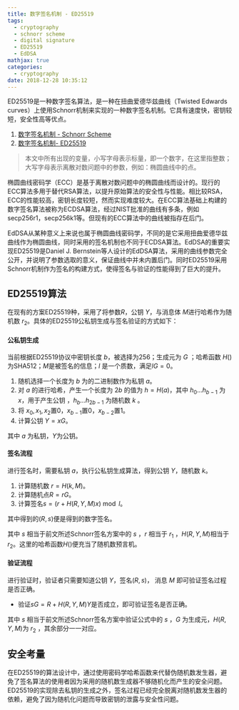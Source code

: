 ```yaml
---
title: 数字签名机制 - ED25519
tags:
  - cryptography
  - schnorr scheme
  - digital signature
  - ED25519
  - EdDSA
mathjax: true
categories:
  - cryptography
date: 2018-12-28 10:35:12
---
```


ED25519是一种数字签名算法，是一种在扭曲爱德华兹曲线（Twisted Edwards curves）上使用Schnorr机制来实现的一种数字签名机制。它具有速度快，密钥较短，安全性高等优点。

<!-- more -->

1. [数字签名机制 - Schnorr Scheme](https://tiannian.github.io/2018/12/27/Schnorr-Scheme/)
2. [数字签名机制- ED25519](https://tiannian.github.io/2018/12/28/ed25519/)

> 本文中所有出现的变量，小写字母表示标量，即一个数字，在这里指整数；大写字母表示离散对数问题中的参数，例如：椭圆曲线中的点。

椭圆曲线密码学（ECC）是基于离散对数问题中的椭圆曲线而设计的。现行的ECC算法多用于替代RSA算法，以提升原始算法的安全性与性能。相比较RSA，ECC的性能较高，密钥长度较短，然而实现难度较大。在ECC算法基础上构建的数字签名算法被称为ECDSA算法，经过NIST批准的曲线有多条，例如secp256r1，secp256k1等。但现有的ECC算法中的曲线被指存在后门。

EdDSA从某种意义上来说也属于椭圆曲线密码学，不同的是它采用扭曲爱德华兹曲线作为椭圆曲线，同时采用的签名机制也不同于ECDSA算法。EdDSA的重要实现ED25519是Daniel J. Bernstein等人设计的EdDSA算法，采用的曲线参数完全公开，并说明了参数选取的意义，保证曲线中并未内置后门。同时ED25519采用Schnorr机制作为签名的构建方式，使得签名与验证的性能得到了巨大的提升。

## ED25519算法

在现有的方案ED25519种，采用了将参数$R$，公钥 $Y$，与消息体 $M$进行哈希作为随机数 $r_2$。具体的ED25519公私钥生成与签名验证的方式如下：

#### 公私钥生成

当前根据ED25519协议中密钥长度 $b$，被选择为$256$；生成元为 $G$ ；哈希函数 $H()$为SHA512；$M$是被签名的信息；$l$ 是一个质数，满足$lG = 0$。

1. 随机选择一个长度为 $b$ 为的二进制数作为私钥 $a$。
2. 对 $a$ 的进行哈希，产生一个长度为 $2b$ 的值为 $h = H(a)$，其中 $h_0 \ldots h_{b-1}$ 为$x$，用于产生公钥 ，$h_b \dots h_{2b-1}$ 为随机数 $k$ 。
3. 将 $x_0, x_1, x_2​$置$0​$，$x_{b-1}​$置0，$x_{b-2}​$置1。
4. 计算公钥 $Y = xG$。

其中 $a$ 为私钥，$Y$为公钥。

#### 签名流程

进行签名时，需要私钥 $a$，执行公私钥生成算法，得到公钥 $Y$，随机数 $k$。

1. 计算随机数 $r = H(k, M)$。
2. 计算随机点$R = rG$。
3. 计算签名$s = (r + H(R,Y,M)x ) \bmod l$。

其中得到的$(R,s)$便是得到的数字签名。

其中 $s$ 相当于前文所述Schnorr签名方案中的 $s$ ，$r$ 相当于 $r_1$ ，$H(R,Y,M)$相当于$r_2$。这里的哈希函数$H()$便充当了随机数预言机。

#### 验证流程

进行验证时，验证者只需要知道公钥 $Y$，签名$(R,s)$， 消息 $M$ 即可验证签名过程是否正确。

- 验证$sG = R + H(R,Y,M)Y$是否成立，即可验证签名是否正确。

其中 $s$ 相当于前文所述Schnorr签名方案中验证公式中的 $s$ ，$G$ 为生成元，$H(R,Y,M)$为 $r_2$ ，其余部分一一对应。

## 安全考量

在ED25519的算法设计中，通过使用密码学哈希函数来代替伪随机数发生器，避免了签名算法的使用者因为采用的随机数生成器不够随机化而产生的安全问题。ED25519的实现除去私钥的生成之外，签名过程已经完全脱离对随机数发生器的依赖，避免了因为随机化问题而导致密钥的泄露与安全性问题。
